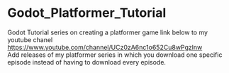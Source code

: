 # Godot_Platformer_Tutorial
Godot Tutorial series on creating a platformer game link below to my youtube chanel 
https://www.youtube.com/channel/UCz0zA6nc1o652Cu8wPgzlnw  
Add releases of my platformer series in which you download one specific episode instead of having to download every episode.
